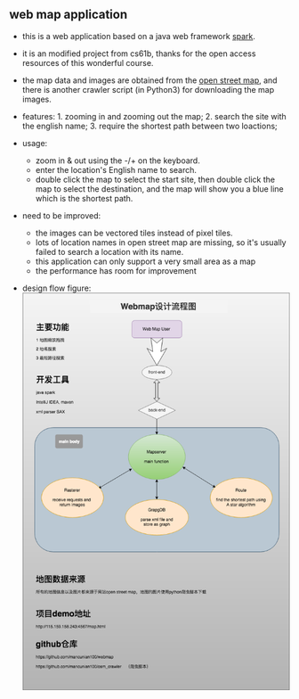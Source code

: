 ## web map application

- this is a web application based on a java web framework [spark](http://sparkjava.com/).
- it is an modified project from cs61b, thanks for the open access resources of this wonderful course.
- the map data and images are obtained from the [open street map](https://www.openstreetmap.org), and there is another crawler script (in Python3) for downloading the map images.
- features: 1. zooming in and zooming out the map; 2. search the site with the english name; 3. require the shortest path between two loactions;
- usage:   
   - zoom in & out using the -/+ on the keyboard.
   - enter the location's English name to search.
   - double click the map to select the start site, then double click the map to select the destination, and the map will show you a blue line which is the shortest path.

- need to be improved:
   - the images can be vectored tiles instead of pixel tiles.
   - lots of location names in open street map are missing, so it's usually failed to search a location with its name.
   - this application can only support a very small area as a map
   - the performance has room for improvement

- design flow figure:
    ![fogure](Design_Flow.png)


